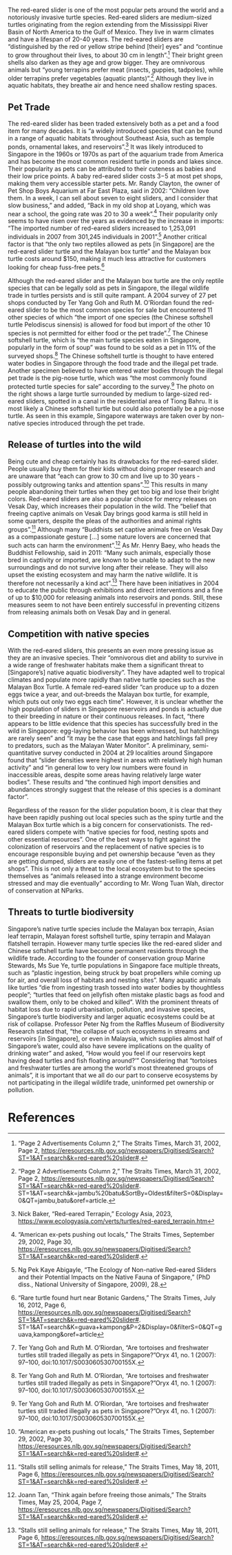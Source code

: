 <param ve-config 
       title="Red-eared Sliders in Singapore"
       author="Dünya Gürses"
       banner="https://raw.githubusercontent.com/dgurses/red_eared_slider/main/pictures/new_turtle.png"
       layout="vertical">
       
The red-eared slider is one of the most popular pets around the world and a notoriously invasive turtle species. Red-eared sliders are medium-sized turtles originating from the region extending from the Mississippi River Basin of North America to the Gulf of Mexico. They live in warm climates and have a lifespan of 20-40 years. The red-eared sliders are “distinguished by the red or yellow stripe behind [their] eyes” and “continue to grow throughout their lives, to about 30 cm in length”.[^1] Their bright green shells also darken as they age and grow bigger. They are omnivorous animals but “young terrapins prefer meat (insects, guppies, tadpoles), while older terrapins prefer vegetables (aquatic plants)”.[^2] Although they live in aquatic habitats, they breathe air and hence need shallow resting spaces. 
<param ve-image 
       url="https://raw.githubusercontent.com/dgurses/red_eared_slider/main/pictures/turtle-3327092_1280.jpg"
       title="Red-eared sliders" 
       description="Accessed through pixabay.com"
       attribution="zoosnow">

## Pet Trade

The red-eared slider has been traded extensively both as a pet and a food item for many decades. It is “a widely introduced species that can be found in a range of aquatic habitats throughout Southeast Asia, such as temple ponds, ornamental lakes, and reservoirs”.[^3] It was likely introduced to Singapore in the 1960s or 1970s as part of the aquarium trade from America and has become the most common resident turtle in ponds and lakes since. Their popularity as pets can be attributed to their cuteness as babies and their low price points. A baby red-eared slider costs $3-$5 at most pet shops, making them very accessible starter pets. Mr. Randy Clayton, the owner of Pet Shop Boys Aquarium at Far East Plaza, said in 2002: “Children love them. In a week, I can sell about seven to eight sliders, and I consider that slow business,” and added, “Back in my old shop at Loyang, which was near a school, the going rate was 20 to 30 a week”.[^4] Their popularity only seems to have risen over the years as evidenced by the increase in imports: “The imported number of red-eared sliders increased to 1,253,091 individuals in 2007 from 301,245 individuals in 2001”.[^5] Another critical factor is that “the only two reptiles allowed as pets [in Singapore] are the red-eared slider turtle and the Malayan box turtle” and the Malayan box turtle costs around $150, making it much less attractive for customers looking for cheap fuss-free pets.[^6]
<param ve-image 
       url="https://www.turtleholic.com/wp-content/uploads/2021/05/image-7.png"
       title="Baby Red-eared Sliders" 
       description="Accessed through turtleholic.com"
       attribution="TurtleHolic">

Although the red-eared slider and the Malayan box turtle are the only reptile species that can be legally sold as pets in Singapore, the illegal wildlife trade in turtles persists and is still quite rampant. A 2004 survey of 27 pet shops conducted by Ter Yang Goh and Ruth M. O’Riordan found the red-eared slider to be the most common species for sale but encountered 11 other species of which “the import of one species (the Chinese softshell turtle Pelodiscus sinensis) is allowed for food but import of the other 10 species is not permitted for either food or the pet trade”.[^7] The Chinese softshell turtle, which is “the main turtle species eaten in Singapore, popularly in the form of soup” was found to be sold as a pet in 11% of the surveyed shops.[^8] The Chinese softshell turtle is thought to have entered water bodies in Singapore through the food trade and the illegal pet trade. Another specimen believed to have entered water bodies through the illegal pet trade is the pig-nose turtle, which was “the most commonly found protected turtle species for sale” according to the survey.[^9] The photo on the right shows a large turtle surrounded by medium to large-sized red-eared sliders, spotted in a canal in the residential area of Tiong Bahru. It is most likely a Chinese softshell turtle but could also potentially be a pig-nose turtle. As seen in this example, Singapore waterways are taken over by non-native species introduced through the pet trade. 
<param ve-image 
       url="https://raw.githubusercontent.com/dgurses/red_eared_slider/main/pictures/IMG_0882.jpg"
       title="Large turtle spotted in Tiong Bahru canal" 
       description="Likely a Chinese softshell turtle"
       attribution="Photo by author">

## Release of turtles into the wild

Being cute and cheap certainly has its drawbacks for the red-eared slider. People usually buy them for their kids without doing proper research and are unaware that “each can grow to 30 cm and live up to 30 years - possibly outgrowing tanks and attention spans”.[^10] This results in many people abandoning their turtles when they get too big and lose their bright colors. Red-eared sliders are also a popular choice for mercy releases on Vesak Day, which increases their population in the wild. The “belief that freeing captive animals on Vesak Day brings good karma is still held in some quarters, despite the pleas of the authorities and animal rights groups”.[^11] Although many “Buddhists set captive animals free on Vesak Day as a compassionate gesture [...] some nature lovers are concerned that such acts can harm the environment”.[^12] As Mr. Henry Baey, who heads the Buddhist Fellowship, said in 2011: “Many such animals, especially those bred in captivity or imported, are known to be unable to adapt to the new surroundings and do not survive long after their release. They will also upset the existing ecosystem and may harm the native wildlife. It is therefore not necessarily a kind act”.[^13] There have been initiatives in 2004 to educate the public through exhibitions and direct interventions and a fine of up to $10,000 for releasing animals into reservoirs and ponds. Still, these measures seem to not have been entirely successful in preventing citizens from releasing animals both on Vesak Day and in general.
<param ve-image 
       url="https://static.independent.co.uk/2021/05/13/09/SEI78640290.jpg?quality=75&width=990&crop=4%3A3%2Csmart&auto=webp"
       title="Red-eared Sliders released on Vesak Day with the Chinese characters 'mercy release' written on their shells" 
       description="Accessed through the Independent (https://www.independent.co.uk/asia/east-asia/hong-kong-turtles-mercy-release-b1846808.html)"
       attribution="REUTERS">

## Competition with native species

With the red-eared sliders, this presents an even more pressing issue as they are an invasive species. Their “omnivorous diet and ability to survive in a wide range of freshwater habitats make them a significant threat to [Singapore’s] native aquatic biodiversity”. They have adapted well to tropical climates and populate more rapidly than native turtle species such as the Malayan Box Turtle. A female red-eared slider “can produce up to a dozen eggs twice a year, and out-breeds the Malayan box turtle, for example, which puts out only two eggs each time”. However, it is unclear whether the high population of sliders in Singapore reservoirs and ponds is actually due to their breeding in nature or their continuous releases. In fact, “there appears to be little evidence that this species has successfully bred in the wild in Singapore: egg-laying behavior has been witnessed, but hatchlings are rarely seen” and “it may be the case that eggs and hatchlings fall prey to predators, such as the Malayan Water Monitor”. A preliminary, semi-quantitative survey conducted in 2004 at 29 localities around Singapore found that “slider densities were highest in areas with relatively high human activity” and “in general low to very low numbers were found in inaccessible areas, despite some areas having relatively large water bodies”. These results and “the continued high import densities and abundances strongly suggest that the release of this species is a dominant factor”.
<param ve-image 
       url="https://www.riverviewparkandzoo.ca/en/zoo/resources/playground-photos/Animal-Profile-Pictures/Reptiles/malayan-box-turtle.jpg"
       title="Malayan box turtle" 
       description="Accessed through riverviewparkandzoo.ca"
       attribution="Riverview Park & Zoo"
       license="CC BY-NC">

Regardless of the reason for the slider population boom, it is clear that they have been rapidly pushing out local species such as the spiny turtle and the Malayan Box turtle which is a big concern for conservationists. The red-eared sliders compete with “native species for food, nesting spots and other essential resources”. One of the best ways to fight against the colonization of reservoirs and the replacement of native species is to encourage responsible buying and pet ownership because “even as they are getting dumped, sliders are easily one of the fastest-selling items at pet shops”. This is not only a threat to the local ecosystem but to the species themselves as “animals released into a strange environment become stressed and may die eventually” according to Mr. Wong Tuan Wah, director of conservation at NParks.
<param ve-image 
       url="https://raw.githubusercontent.com/dgurses/red_eared_slider/main/pictures/turtle-7473927_1280.jpg"
       title="Red-eared slider in the wild" 
       description="Accessed through pixabay.com"
       attribution="T_Kohei">

## Threats to turtle biodiversity

Singapore’s native turtle species include the Malayan box terrapin, Asian leaf terrapin, Malayan forest softshell turtle, spiny terrapin and Malayan flatshell terrapin. However many turtle species like the red-eared slider and Chinese softshell turtle have become permanent residents through the wildlife trade. According to the founder of conservation group Marine Stewards, Ms Sue Ye, turtle populations in Singapore face multiple threats, such as “plastic ingestion, being struck by boat propellers while coming up for air, and overall loss of habitats and nesting sites”. Many aquatic animals like turtles “die from ingesting trash tossed into water bodies by thoughtless people”; “turtles that feed on jellyfish often mistake plastic bags as food and swallow them, only to be choked and killed”. With the prominent threats of habitat loss due to rapid urbanisation, pollution, and invasive species, Singapore’s turtle biodiversity and larger aquatic ecosystems could be at risk of collapse. Professor Peter Ng from the Raffles Museum of Biodiversity Research stated that, “the collapse of such ecosystems in streams and reservoirs [in Singapore], or even in Malaysia, which supplies almost half of Singapore’s water, could also have severe implications on the quality of drinking water” and asked, “How would you feel if our reservoirs kept having dead turtles and fish floating around?’” Considering that “tortoises and freshwater turtles are among the world's most threatened groups of animals”, it is important that we all do our part to conserve ecosystems by not participating in the illegal wildlife trade, uninformed pet ownership or pollution.
<param ve-image 
       url="https://raw.githubusercontent.com/dgurses/red_eared_slider/main/pictures/IMG_0884.jpg"
       title="Red-eared sliders in Tiong Bahru canal" 
       description="Red-eared sliders in Singapore"
       attribution="Photo by author">

# References

[^1]: “Page 2 Advertisements Column 2,” The Straits Times, March 31, 2002, Page 2, https://eresources.nlb.gov.sg/newspapers/Digitised/Search?ST=1&AT=search&k=red-eared%20slider#.
[^2]: “Page 2 Advertisements Column 2,” The Straits Times, March 31, 2002, Page 2, https://eresources.nlb.gov.sg/newspapers/Digitised/Search?ST=1&AT=search&k=red-eared%20slider#.
ST=1&AT=search&k=jambu%20batu&SortBy=Oldest&filterS=0&Display=0&QT=jambu,batu&oref=article.
[^3]: Nick Baker, “Red-eared Terrapin,” Ecology Asia, 2023, https://www.ecologyasia.com/verts/turtles/red-eared_terrapin.htm
[^4]: “American ex-pets pushing out locals,” The Straits Times, September 29, 2002, Page 30, https://eresources.nlb.gov.sg/newspapers/Digitised/Search?ST=1&AT=search&k=red-eared%20slider#.
[^5]: Ng Pek Kaye Abigayle, “The Ecology of Non-native Red-eared Sliders and their Potential Impacts on the Native Fauna of Singapore,” (PhD diss., National University of Singapore, 2009), 28.
[^6]: “Rare turtle found hurt near Botanic Gardens,” The Straits Times, July 16, 2012, Page 6, https://eresources.nlb.gov.sg/newspapers/Digitised/Search?ST=1&AT=search&k=red-eared%20slider#.
ST=1&AT=search&K=guava+kampong&P=2&Display=0&filterS=0&QT=guava,kampong&oref=article
[^7]: Ter Yang Goh and Ruth M. O’Riordan, “Are tortoises and freshwater turtles still traded illegally as pets in Singapore?”Oryx 41, no. 1 (2007): 97–100, doi:10.1017/S003060530700155X.
[^8]: Ter Yang Goh and Ruth M. O’Riordan, “Are tortoises and freshwater turtles still traded illegally as pets in Singapore?”Oryx 41, no. 1 (2007): 97–100, doi:10.1017/S003060530700155X.
[^9]: Ter Yang Goh and Ruth M. O’Riordan, “Are tortoises and freshwater turtles still traded illegally as pets in Singapore?”Oryx 41, no. 1 (2007): 97–100, doi:10.1017/S003060530700155X.
[^10]:  “American ex-pets pushing out locals,” The Straits Times, September 29, 2002, Page 30, https://eresources.nlb.gov.sg/newspapers/Digitised/Search?ST=1&AT=search&k=red-eared%20slider#.
[^11]: “Stalls still selling animals for release,” The Straits Times, May 18, 2011, Page 6, https://eresources.nlb.gov.sg/newspapers/Digitised/Search?ST=1&AT=search&k=red-eared%20slider#.
[^12]: Joann Tan, “Think again before freeing those animals,” The Straits Times, May 25, 2004, Page 7, https://eresources.nlb.gov.sg/newspapers/Digitised/Search?ST=1&AT=search&k=red-eared%20slider#.
[^13]: “Stalls still selling animals for release,” The Straits Times, May 18, 2011, Page 6, https://eresources.nlb.gov.sg/newspapers/Digitised/Search?ST=1&AT=search&k=red-eared%20slider#.
[^14]: Low Bing Wen, “Non-native Wildlife in Singapore,” NParks Buzz, 2015, https://www.nparks.gov.sg/nparksbuzz/issue-27-vol-4-2015/conservation/non-native-wildlife-in-singapore.
[^15]: “American ex-pets pushing out locals,” The Straits Times, September 29, 2002, Page 30, https://eresources.nlb.gov.sg/newspapers/Digitised/Search?ST=1&AT=search&k=red-eared%20slider#.
[^16]:  Nick Baker, “Red-eared Terrapin,” Ecology Asia, 2023, https://www.ecologyasia.com/verts/turtles/red-eared_terrapin.htm.
[^17]: Ng Pek Kaye Abigayle, “The Ecology of Non-native Red-eared Sliders and their Potential Impacts on the Native Fauna of Singapore,” (PhD diss., National University of Singapore, 2009), 28.
[^18]: Ng Pek Kaye Abigayle, “The Ecology of Non-native Red-eared Sliders and their Potential Impacts on the Native Fauna of Singapore,” (PhD diss., National University of Singapore, 2009), 28.
[^19]: Tan Jit Yee, “Fight against invasion of non-native animals begins in pet trade,” The Straits Times, November 15, 2016, Page 22, https://eresources.nlb.gov.sg/newspapers/Digitised/Search?ST=1&AT=search&k=red-eared%20slider#.
[^20]: “American ex-pets pushing out locals,” The Straits Times, September 29, 2002, Page 30, https://eresources.nlb.gov.sg/newspapers/Digitised/Search?ST=1&AT=search&k=red-eared%20slider#.
[^21]: Joann Tan, “Think again before freeing those animals,” The Straits Times, May 25, 2004, Page 7, https://eresources.nlb.gov.sg/newspapers/Digitised/Search?ST=1&AT=search&k=red-eared%20slider#.
[^22]: “Testudines (Turtles and Tortoises),” The Biodiversity of Singapore, https://singapore.biodiversity.online/taxon/A-Vert-Rept-Test.
[^23]: Sarah Koh, “Critically endangered green sea turtle found dead on shores of Pasir Ris Park,” The Straits Times, March 13, 2023, https://www.straitstimes.com/singapore/critically-endangered-green-sea-turtle-found-dead-on-shores-of-pasir-ris-park#:~:text=The%20founder%20of%20conservation%20group,of%20habitats%20and%20nesting%20sites.
[^24]: “Bags that kill,” The Straits Times, March 6, 2007, Page 156, https://eresources.nlb.gov.sg/newspapers/Digitised/Search?ST=1&AT=search&k=red-eared%20slider#.
[^25]: Lea Wee, “Be kind, but be mindful of the results,” The Straits Times, May 6, 2001, Page 27, https://eresources.nlb.gov.sg/newspapers/Digitised/Search?ST=1&AT=search&k=red-eared%20slider#.
[^26]: “Too Little Done to Address Trade Threat to Asia’s Tortoises and Freshwater Turtles,” TRAFFIC, March 1, 2011, https://www.traffic.org/news/too-little-done-to-address-trade-threat-to-asias-tortoises-and-freshwater-turtles/.
